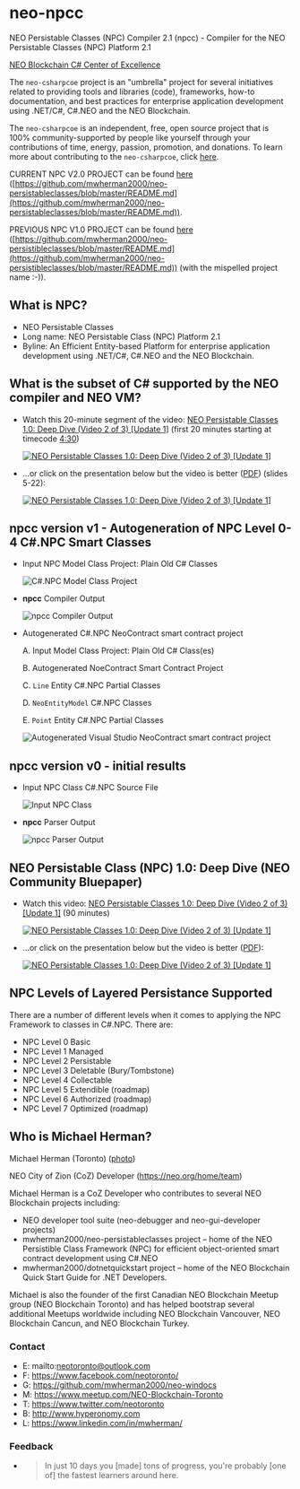 # neo-npcc
NEO Persistable Classes (NPC) Compiler 2.1 (npcc) - Compiler for the NEO Persistable Classes (NPC) Platform 2.1

[NEO Blockchain C# Center of Excellence](https://github.com/mwherman2000/neo-csharpcoe/blob/master/README.md)

The `neo-csharpcoe` project is an "umbrella" project for several initiatives related to providing tools and libraries (code), frameworks, how-to documentation, and best practices for enterprise application development using .NET/C#, C#.NEO and the NEO Blockchain.

The `neo-csharpcoe` is an independent, free, open source project that is 100% community-supported by people like yourself through your contributions of time, energy, passion, promotion, and donations. To learn more about contributing to the `neo-csharpcoe`, click [here](https://github.com/mwherman2000/neo-csharpcoe/blob/master/CONTRIBUTE.md).

CURRENT NPC V2.0 PROJECT can be found [here](https://github.com/mwherman2000/neo-persistableclasses/blob/master/README.md) ([https://github.com/mwherman2000/neo-persistableclasses/blob/master/README.md](https://github.com/mwherman2000/neo-persistableclasses/blob/master/README.md)).

PREVIOUS NPC V1.0 PROJECT can be found [here](https://github.com/mwherman2000/neo-persistibleclasses/blob/master/README.md) ([https://github.com/mwherman2000/neo-persistibleclasses/blob/master/README.md](https://github.com/mwherman2000/neo-persistibleclasses/blob/master/README.md)) (with the mispelled project name :-)). 

## What is NPC?

* NEO Persistable Classes 
* Long name: NEO Persistable Class (NPC) Platform 2.1
* Byline: An Efficient Entity-based Platform for enterprise application development using .NET/C#, C#.NEO and the NEO Blockchain.

## What is the subset of C# supported by the NEO compiler and NEO VM?

* Watch this 20-minute segment of the video: [NEO Persistable Classes 1.0: Deep Dive (Video 2 of 3) [Update 1]](https://www.youtube.com/watch?v=qwteL1BiCjM&t=4m30s) (first 20 minutes starting at timecode [4:30](https://www.youtube.com/watch?v=qwteL1BiCjM&t=4m30s))

   [![NEO Persistable Classes 1.0: Deep Dive (Video 2 of 3) [Update 1]](https://img.youtube.com/vi/qwteL1BiCjM/0.jpg)](https://www.youtube.com/watch?v=qwteL1BiCjM&t=4m30s) 

* ...or click on the presentation below but the video is better ([PDF](https://github.com/mwherman2000/neo-persistibleclasses/blob/master/Docs/videos/NPCdApp-HowTo%20v0.4-Recording.pdf)) (slides 5-22):

    [![NEO Persistable Classes 1.0: Deep Dive (Video 2 of 3) [Update 1]](https://img.youtube.com/vi/qwteL1BiCjM/1.jpg)](https://github.com/mwherman2000/neo-persistibleclasses/blob/master/Docs/videos/NeoPersistableClasses-Bluepaper%20v0.21-Recording.pdf) 


## npcc version v1 - Autogeneration of NPC Level 0-4 C#.NPC Smart Classes

* Input NPC Model Class Project: Plain Old C# Classes

  ![C#.NPC Model Class Project](./Docs/images/npcc-v1-parser-point.png)

* **npcc** Compiler Output

  ![**npcc** Compiler Output](./Docs/images/npcc-v1-parser.png)

* Autogenerated C#.NPC NeoContract smart contract project

  A. Input Model Class Project: Plain Old C# Class(es)
  
  B. Autogenerated NoeContract Smart Contract Project

  C. `Line` Entity C#.NPC Partial Classes

  D. `NeoEntityModel` C#.NPC Classes

  E. `Point` Entity C#.NPC Partial Classes

  ![Autogenerated Visual Studio NeoContract smart contract project](./Docs/images/npcc-v1-main.png)

## npcc version v0 - initial results

* Input NPC Class C#.NPC Source File

  ![Input NPC Class](./Docs/images/npcc-v0-parser-point.png)

* **npcc** Parser Output

  ![**npcc** Parser Output](./Docs/images/npcc-v0-parser.png)

## NEO Persistable Class (NPC) 1.0: Deep Dive (NEO Community Bluepaper)

* Watch this video: [NEO Persistable Classes 1.0: Deep Dive (Video 2 of 3) [Update 1]](https://www.youtube.com/watch?v=qwteL1BiCjM) (90 minutes)

   [![NEO Persistable Classes 1.0: Deep Dive (Video 2 of 3) [Update 1]](https://img.youtube.com/vi/qwteL1BiCjM/0.jpg)](https://www.youtube.com/watch?v=qwteL1BiCjM) 

* ...or click on the presentation below but the video is better ([PDF](https://github.com/mwherman2000/neo-persistibleclasses/blob/master/Docs/videos/NPCdApp-HowTo%20v0.4-Recording.pdf)):

    [![NEO Persistable Classes 1.0: Deep Dive (Video 2 of 3) [Update 1]](https://img.youtube.com/vi/qwteL1BiCjM/1.jpg)](https://github.com/mwherman2000/neo-persistibleclasses/blob/master/Docs/videos/NeoPersistableClasses-Bluepaper%20v0.21-Recording.pdf)

## NPC Levels of Layered Persistance Supported

There are a number of different levels when it comes to applying the NPC Framework to classes in C#.NPC. There are:

* NPC Level 0 Basic
* NPC Level 1 Managed
* NPC Level 2 Persistable
* NPC Level 3 Deletable (Bury/Tombstone)
* NPC Level 4 Collectable
* NPC Level 5 Extendible (roadmap)
* NPC Level 6 Authorized (roadmap)
* NPC Level 7 Optimized (roadmap)

## Who is Michael Herman?

Michael Herman (Toronto) ([photo](https://raw.githubusercontent.com/mwherman2000/neo-dotnetquickstart/master/EN-us/images/mwherman2000.jpg))

NEO City of Zion (CoZ) Developer (https://neo.org/home/team)

Michael Herman is a CoZ Developer who contributes to several NEO Blockchain projects including:
* NEO developer tool suite (neo-debugger and neo-gui-developer projects)
* mwherman2000/neo-persistableclasses project – home of the NEO Persistible Class Framework (NPC) for efficient object-oriented smart contract development using C#.NEO
* mwherman2000/dotnetquickstart project – home of the NEO Blockchain Quick Start Guide for .NET Developers. 

Michael is also the founder of the first Canadian NEO Blockchain Meetup group (NEO Blockchain Toronto) and has helped bootstrap several additional Meetups worldwide including NEO Blockchain Vancouver, NEO Blockchain Cancun, and NEO Blockchain Turkey.

### Contact

* E: mailto:neotoronto@outlook.com
* F: https://www.facebook.com/neotoronto/
* G: https://github.com/mwherman2000/neo-windocs
* M: https://www.meetup.com/NEO-Blockchain-Toronto
* T: https://www.twitter.com/neotoronto
* B: http://www.hyperonomy.com
* L: https://www.linkedin.com/in/mwherman/

### Feedback

* >In just 10 days you [made] tons of progress, you're probably [one of] the fastest learners around here. 

